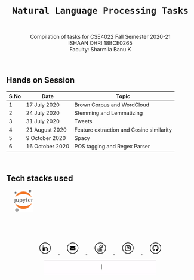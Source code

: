 <code>
  <h1 align="center">Natural Language Processing Tasks</h1>
</code>

<p align="center">
  Compilation of tasks for CSE4022 Fall Semester 2020-21
  <br>
  ISHAAN OHRI 18BCE0265
  <br>
  Faculty: Sharmila Banu K
</p>

<br>

## Hands on Session
S.No | Date | Topic
-----|-----|-----
1 | 17 July 2020 | Brown Corpus and WordCloud
2 | 24 July 2020 | Stemming and Lemmatizing
3 | 31 July 2020 | Tweets
4 | 21 August 2020 | Feature extraction and Cosine similarity
5 | 9 October 2020 | Spacy
6 | 16 October 2020 | POS tagging and Regex Parser

<br>

## Tech stacks used
<p>
  <img src="https://github.com/IshaanOhri/IshaanOhri/blob/master/assets/jupyter.png" height=60 hspace=20>
</p>

<br>
<br>
<br>

<p align="center">
  <a href="https://www.linkedin.com/in/ishaanohri/">
    <img src="https://github.com/IshaanOhri/IshaanOhri/blob/master/assets/linkedin.png" width="30" height="30" hspace="20">
  </a>

  <a href="mailto:ishaan99ohri@gmail.com">
    <img src="https://github.com/IshaanOhri/IshaanOhri/blob/master/assets/mail.png" width="30" height="30" hspace="20">
  </a>

  <a href="https://stackoverflow.com/users/11712463/ishaan-ohri">
    <img src="https://github.com/IshaanOhri/IshaanOhri/blob/master/assets/stackoverflow.png" width="30" height="30" hspace="20">
  </a>

  <a href="https://www.instagram.com/ohri_8/">
    <img src="https://github.com/IshaanOhri/IshaanOhri/blob/master/assets/instagram.png" width="30" height="30" hspace="20">
  </a>

  <a href="https://github.com/IshaanOhri">
    <img src="https://github.com/IshaanOhri/IshaanOhri/blob/master/assets/github.png" width="30" height="30" hspace="20">
  </a>
</p>
  
<p align="center">
  <a href="https://github.com/IshaanOhri">
    <img src="https://github.com/IshaanOhri/IshaanOhri/blob/master/assets//ishaan.gif" width="300">
  </a>
</p>
